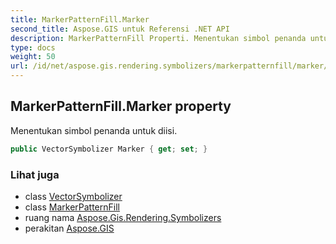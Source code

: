 ```yaml
---
title: MarkerPatternFill.Marker
second_title: Aspose.GIS untuk Referensi .NET API
description: MarkerPatternFill Properti. Menentukan simbol penanda untuk diisi.
type: docs
weight: 50
url: /id/net/aspose.gis.rendering.symbolizers/markerpatternfill/marker/
---
```

## MarkerPatternFill.Marker property

Menentukan simbol penanda untuk diisi.

```csharp
public VectorSymbolizer Marker { get; set; }
```

### Lihat juga

* class [VectorSymbolizer](../../vectorsymbolizer/)
* class [MarkerPatternFill](../)
* ruang nama [Aspose.Gis.Rendering.Symbolizers](../../markerpatternfill/)
* perakitan [Aspose.GIS](../../../)


